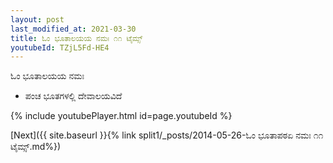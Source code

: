 ```yaml
---
layout: post
last_modified_at: 2021-03-30
title: ಓಂ ಭೂತಾಲಯಯ ನಮಃ ೧೧ ಟೈಮ್ಸ್
youtubeId: TZjL5Fd-HE4
---
```

 
 
 ಓಂ ಭೂತಾಲಯಯ ನಮಃ  
 
 -  ಪಂಚ ಭೂತಗಳಲ್ಲಿ ದೇವಾಲಯವಿದೆ 
 
  
 
  
 
 
 
 
 
 


{% include youtubePlayer.html id=page.youtubeId %}
 
[Next]({{ site.baseurl }}{% link  split1/_posts/2014-05-26-ಓಂ ಭೂತಾಪಠಏ ನಮಃ ೧೧ ಟೈಮ್ಸ್.md%})
 
